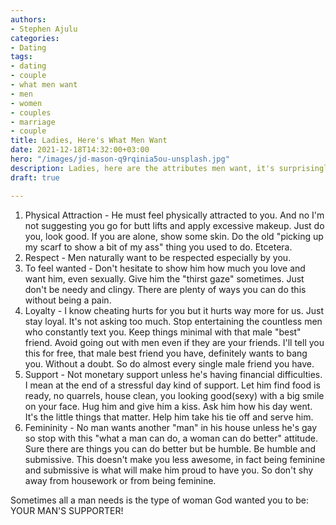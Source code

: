 ```yaml
---
authors:
- Stephen Ajulu
categories:
- Dating
tags:
- dating
- couple
- what men want
- men
- women
- couples
- marriage
- couple
title: Ladies, Here's What Men Want
date: 2021-12-18T14:32:00+03:00
hero: "/images/jd-mason-q9rqinia5ou-unsplash.jpg"
description: Ladies, here are the attributes men want, it's surprisingly simple.
draft: true

---
```

1. Physical Attraction - He must feel physically attracted to you. And no I'm not suggesting you go for butt lifts and apply excessive makeup. Just do you, look good. If you are alone, show some skin. Do the old "picking up my scarf to show a bit of my ass" thing you used to do. Etcetera. 
2. Respect - Men naturally want to be respected especially by you. 
3. To feel wanted - Don't hesitate to show him how much you love and want him, even sexually. Give him the "thirst gaze" sometimes. Just don't be needy and clingy. There are plenty of ways you can do this without being a pain.
4. Loyalty - I know cheating hurts for you but it hurts way more for us. Just stay loyal. It's not asking too much. Stop entertaining the countless men who constantly text you. Keep things minimal with that male "best" friend. Avoid going out with men even if they are your friends. I'll tell you this for free, that male best friend you have, definitely wants to bang you. Without a doubt. So do almost every single male friend you have.
5. Support - Not monetary support unless he's having financial difficulties. I mean at the end of a stressful day kind of support. Let him find food is ready, no quarrels, house clean, you looking good(sexy) with a big smile on your face. Hug him and give him a kiss. Ask him how his day went. It's the little things that matter. Help him take his tie off and serve him.
6. Femininity - No man wants another "man" in his house unless he's gay so stop with this "what a man can do, a woman can do better" attitude. Sure there are things you can do better but be humble. Be humble and submissive. This doesn't make you less awesome, in fact being feminine and submissive is what will make him proud to have you. So don't shy away from housework or from being feminine. 

Sometimes all a man needs is the type of woman God wanted you to be: YOUR MAN'S SUPPORTER!